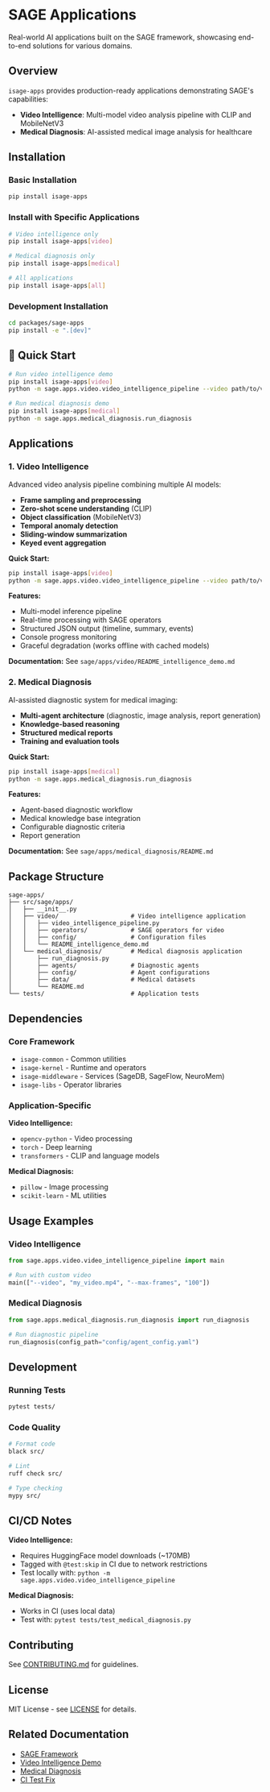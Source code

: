 # SAGE Applications

Real-world AI applications built on the SAGE framework, showcasing end-to-end solutions for various domains.

## Overview

`isage-apps` provides production-ready applications demonstrating SAGE's capabilities:

- **Video Intelligence**: Multi-model video analysis pipeline with CLIP and MobileNetV3
- **Medical Diagnosis**: AI-assisted medical image analysis for healthcare

## Installation

### Basic Installation
```bash
pip install isage-apps
```

### Install with Specific Applications
```bash
# Video intelligence only
pip install isage-apps[video]

# Medical diagnosis only
pip install isage-apps[medical]

# All applications
pip install isage-apps[all]
```

### Development Installation
```bash
cd packages/sage-apps
pip install -e ".[dev]"
```

## 📖 Quick Start

```bash
# Run video intelligence demo
pip install isage-apps[video]
python -m sage.apps.video.video_intelligence_pipeline --video path/to/video.mp4

# Run medical diagnosis demo
pip install isage-apps[medical]
python -m sage.apps.medical_diagnosis.run_diagnosis
```

## Applications

### 1. Video Intelligence

Advanced video analysis pipeline combining multiple AI models:

- **Frame sampling and preprocessing**
- **Zero-shot scene understanding** (CLIP)
- **Object classification** (MobileNetV3)
- **Temporal anomaly detection**
- **Sliding-window summarization**
- **Keyed event aggregation**

**Quick Start:**
```bash
pip install isage-apps[video]
python -m sage.apps.video.video_intelligence_pipeline --video path/to/video.mp4
```

**Features:**
- Multi-model inference pipeline
- Real-time processing with SAGE operators
- Structured JSON output (timeline, summary, events)
- Console progress monitoring
- Graceful degradation (works offline with cached models)

**Documentation:** See `sage/apps/video/README_intelligence_demo.md`

### 2. Medical Diagnosis

AI-assisted diagnostic system for medical imaging:

- **Multi-agent architecture** (diagnostic, image analysis, report generation)
- **Knowledge-based reasoning**
- **Structured medical reports**
- **Training and evaluation tools**

**Quick Start:**
```bash
pip install isage-apps[medical]
python -m sage.apps.medical_diagnosis.run_diagnosis
```

**Features:**
- Agent-based diagnostic workflow
- Medical knowledge base integration
- Configurable diagnostic criteria
- Report generation

**Documentation:** See `sage/apps/medical_diagnosis/README.md`

## Package Structure

```
sage-apps/
├── src/sage/apps/
│   ├── __init__.py
│   ├── video/                    # Video intelligence application
│   │   ├── video_intelligence_pipeline.py
│   │   ├── operators/            # SAGE operators for video
│   │   ├── config/               # Configuration files
│   │   └── README_intelligence_demo.md
│   └── medical_diagnosis/        # Medical diagnosis application
│       ├── run_diagnosis.py
│       ├── agents/               # Diagnostic agents
│       ├── config/               # Agent configurations
│       ├── data/                 # Medical datasets
│       └── README.md
└── tests/                        # Application tests
```

## Dependencies

### Core Framework
- `isage-common` - Common utilities
- `isage-kernel` - Runtime and operators
- `isage-middleware` - Services (SageDB, SageFlow, NeuroMem)
- `isage-libs` - Operator libraries

### Application-Specific

**Video Intelligence:**
- `opencv-python` - Video processing
- `torch` - Deep learning
- `transformers` - CLIP and language models

**Medical Diagnosis:**
- `pillow` - Image processing
- `scikit-learn` - ML utilities

## Usage Examples

### Video Intelligence

```python
from sage.apps.video.video_intelligence_pipeline import main

# Run with custom video
main(["--video", "my_video.mp4", "--max-frames", "100"])
```

### Medical Diagnosis

```python
from sage.apps.medical_diagnosis.run_diagnosis import run_diagnosis

# Run diagnostic pipeline
run_diagnosis(config_path="config/agent_config.yaml")
```

## Development

### Running Tests
```bash
pytest tests/
```

### Code Quality
```bash
# Format code
black src/

# Lint
ruff check src/

# Type checking
mypy src/
```

## CI/CD Notes

**Video Intelligence:**
- Requires HuggingFace model downloads (~170MB)
- Tagged with `@test:skip` in CI due to network restrictions
- Test locally with: `python -m sage.apps.video.video_intelligence_pipeline`

**Medical Diagnosis:**
- Works in CI (uses local data)
- Test with: `pytest tests/test_medical_diagnosis.py`

## Contributing

See [CONTRIBUTING.md](../../CONTRIBUTING.md) for guidelines.

## License

MIT License - see [LICENSE](../../LICENSE) for details.

## Related Documentation

- [SAGE Framework](../../README.md)
- [Video Intelligence Demo](src/sage/apps/video/README_intelligence_demo.md)
- [Medical Diagnosis](src/sage/apps/medical_diagnosis/README.md)
- [CI Test Fix](src/sage/apps/video/CI_TEST_FIX.md)
